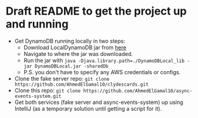 # Draft README to get the project up and running

* Get DynamoDB running locally in two steps:
    * Download LocalDynamoDB jar from [here](https://docs.aws.amazon.com/amazondynamodb/latest/developerguide/DynamoDBLocal.DownloadingAndRunning.html)
    * Navigate to where the jar was downloaded.
    * Run the jar with `java -Djava.library.path=./DynamoDBLocal_lib -jar DynamoDBLocal.jar -sharedDb`
    * P.S. you don't have to specify any AWS credentials or configs.
* Clone the fake server repo:  `git clone https://github.com/AhmedElGamal10/clydescards.git` 
* Clone this repo: `git clone https://github.com/AhmedElGamal10/async-events-system.git`
* Get both services (fake server and async-events-system) up using IntelliJ (as a temporary solution until getting a script for it).